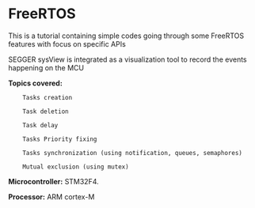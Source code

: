 # FreeRTOS
 This is a tutorial containing simple codes going through some FreeRTOS features with focus on specific APIs
 
 SEGGER sysView is integrated as a visualization tool to record the events happening on the MCU
 
 **Topics covered:**
 
		Tasks creation
  
		Task deletion
  
		Task delay
  
		Tasks Priority fixing
  
		Tasks synchronization (using notification, queues, semaphores)
  
		Mutual exclusion (using mutex)

**Microcontroller:** STM32F4.

**Processor:** ARM cortex-M
